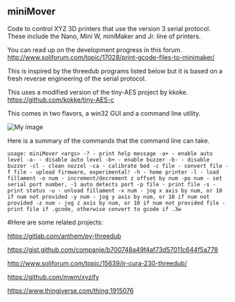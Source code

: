 ## miniMover

Code to control XYZ 3D printers that use the version 3 serial protocol.  
These include the Nano, Mini W, miniMaker and Jr. line of printers.

You can read up on the development progress in this forum.
http://www.soliforum.com/topic/17028/print-gcode-files-to-minimaker/

This is inspired by the threedub programs listed below but it is based 
on a fresh reverse engineering of the serial protocol.

This uses a modified version of the tiny-AES project by kkoke.
https://github.com/kokke/tiny-AES-c

This comes in two flavors, a win32 GUI and a command line utility.

![My image](http://soliforum.com/i/?8IOJXEv.png)

Here is a summary of the commands that the command line can take.

`
usage: miniMover <args>
  -? - print help message
  -a+ - enable auto level
  -a- - disable auto level
  -b+ - enable buzzer
  -b- - disable buzzer
  -cl - clean nozzel
  -ca - calibrate bed
  -c file - convert file
  -f file - upload firmware, experimental!
  -h - home printer
  -l - load fillament
  -o num - increment/decrement z offset by num
  -po num - set serial port number, -1 auto detects port
  -p file - print file
  -s - print status
  -u - unload fillament
  -x num - jog x axis by num, or 10 if num not provided
  -y num - jog y axis by num, or 10 if num not provided
  -z num - jog z axis by num, or 10 if num not provided
  file - print file if .gcode, otherwise convert to gcode if .3w
`

#Here are some related projects:

https://gitlab.com/anthem/py-threedub

https://gist.github.com/companje/b700748a49f4af73d57011c644f5a778

http://www.soliforum.com/topic/15639/jr-cura-230-threedub/

https://github.com/mwm/xyzify

https://www.thingiverse.com/thing:1915076
